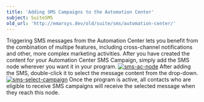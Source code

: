 ```yaml
---
title: 'Adding SMS Campaigns to the Automation Center'
subject: SuiteSMS
old_url: 'http://emarsys.dev/old/suite/sms/automation-center/'
---
```


Triggering SMS messages from the Automation Center lets you benefit from the combination of multipe features, including cross-channel notifications and other, more complex marketing activities. After you have created the content for your Automation Center SMS Campaign, simply add the SMS node wherever you want it in your program. [![sms-ac-node](/assets/images/2015/06/sms-ac-node-300x109.png)](/assets/images/2015/06/sms-ac-node.png) After adding the SMS, double-click it to select the message content from the drop-down. [![sms-select-campaign](/assets/images/2015/06/sms-select-campaign-300x231.png)](/assets/images/2015/06/sms-select-campaign.png) Once the program is active, all contacts who are eligible to receive SMS campaigns will receive the selected message when they reach this node.